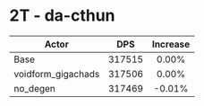 # 2T - da-cthun
| Actor | DPS | Increase |
|---|:---:|:---:|
|Base|317515|0.00%|
|voidform_gigachads|317506|0.00%|
|no_degen|317469|-0.01%|
